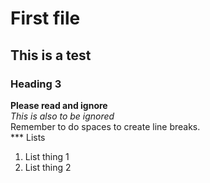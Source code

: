 # First file
## This is a test
### Heading 3
**Please read and ignore**\
*This is also to be ignored*   
Remember to do spaces to create line breaks.\
*** Lists
1. List thing 1
2. List thing 2
